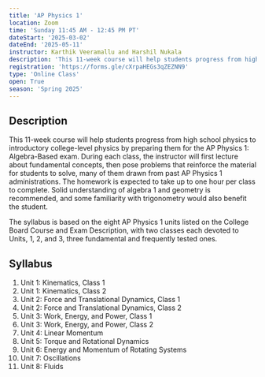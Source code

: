 ```yaml
---
title: 'AP Physics 1'
location: Zoom
time: 'Sunday 11:45 AM - 12:45 PM PT'
dateStart: '2025-03-02'
dateEnd: '2025-05-11'
instructor: Karthik Veeramallu and Harshil Nukala
description: 'This 11-week course will help students progress from high school physics to introductory college-level physics by preparing them for the AP Physics 1: Algebra-Based exam.'
registration: 'https://forms.gle/cXrpaHEGs3qZEZNN9'
type: 'Online Class'
open: True
season: 'Spring 2025'
---
```


## Description

This 11-week course will help students progress from high school physics to introductory college-level physics by preparing them for the AP Physics 1: Algebra-Based exam. During each class, the instructor will first lecture about fundamental concepts, then pose problems that reinforce the material for students to solve, many of them drawn from past AP Physics 1 administrations. The homework is expected to take up to one hour per class to complete. Solid understanding of algebra 1 and geometry is recommended, and some familiarity with trigonometry would also benefit the student.

The syllabus is based on the eight AP Physics 1 units listed on the College Board Course and Exam Description, with two classes each devoted to Units, 1, 2, and 3, three fundamental and frequently tested ones.


## Syllabus

1. Unit 1: Kinematics, Class 1
2. Unit 1: Kinematics, Class 2
3. Unit 2: Force and Translational Dynamics, Class 1
4. Unit 2: Force and Translational Dynamics, Class 2
5. Unit 3: Work, Energy, and Power, Class 1
6. Unit 3: Work, Energy, and Power, Class 2
7. Unit 4: Linear Momentum
8. Unit 5: Torque and Rotational Dynamics
9. Unit 6: Energy and Momentum of Rotating Systems
10. Unit 7: Oscillations
11. Unit 8: Fluids
